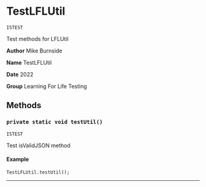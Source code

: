 # TestLFLUtil

`ISTEST`

Test methods for LFLUtil

**Author** Mike Burnside

**Name** TestLFLUtil

**Date** 2022

**Group** Learning For Life Testing

## Methods

### `private static void testUtil()`

`ISTEST`

Test isValidJSON method

#### Example

```apex
TestLFLUtil.testUtil();
```

---
